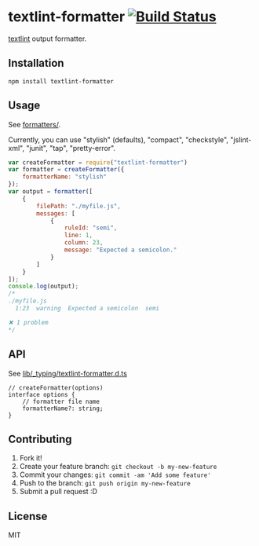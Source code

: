 # textlint-formatter [![Build Status](https://travis-ci.org/azu/textlint-formatter.svg)](https://travis-ci.org/azu/textlint-formatter)

[textlint](https://github.com/azu/textlint "azu/textlint") output formatter.

## Installation

```
npm install textlint-formatter
```

## Usage

See [formatters/](lib/formatters).

Currently, you can use "stylish" (defaults), "compact", "checkstyle", "jslint-xml", "junit", "tap", "pretty-error".

```js
var createFormatter = require("textlint-formatter")
var formatter = createFormatter({
    formatterName: "stylish"
});
var output = formatter([
    {
        filePath: "./myfile.js",
        messages: [
            {
                ruleId: "semi",
                line: 1,
                column: 23,
                message: "Expected a semicolon."
            }
        ]
    }
]);
console.log(output);
/*
./myfile.js
  1:23  warning  Expected a semicolon  semi

✖ 1 problem
*/
```


## API

See [lib/_typing/textlint-formatter.d.ts](lib/_typing/textlint-formatter.d.ts)

```
// createFormatter(options)
interface options {
    // formatter file name
    formatterName?: string;
}
```

## Contributing

1. Fork it!
2. Create your feature branch: `git checkout -b my-new-feature`
3. Commit your changes: `git commit -am 'Add some feature'`
4. Push to the branch: `git push origin my-new-feature`
5. Submit a pull request :D

## License

MIT